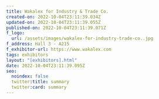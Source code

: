 ```yaml
---
title: Wakalex for Industry & Trade Co.
created-on: 2022-10-04T23:11:39.034Z
updated-on: 2022-10-04T23:11:39.055Z
published-on: 2022-10-04T23:11:39.071Z
f_logo:
  url: /assets/images/wakalex-for-industry-trade-co..jpg
f_address: Hall 3 - A215
f_exhibitor-url: https://www.wakalex.com
tags: exhibitors
layout: "[exhibitors].html"
date: 2022-10-04T23:11:39.095Z
seo:
  noindex: false
  twitter:title: summary
  twitter:card: summary
---
```

